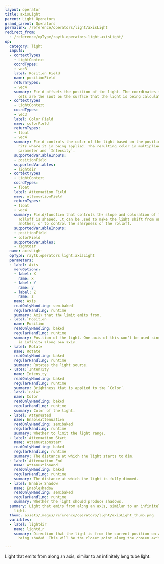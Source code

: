 ```yaml
---
layout: operator
title: axisLight
parent: Light Operators
grand_parent: Operators
permalink: /reference/operators/light/axisLight
redirect_from:
  - /reference/opType/raytk.operators.light.axisLight/
op:
  category: light
  inputs:
  - contextTypes:
    - LightContext
    coordTypes:
    - vec3
    label: Position Field
    name: positionField
    returnTypes:
    - vec4
    summary: Field offsets the position of the light. The coordinates that this field
      gets are the spot on the surface that the light is being calculated for.
  - contextTypes:
    - LightContext
    coordTypes:
    - vec3
    label: Color Field
    name: colorField
    returnTypes:
    - float
    - vec4
    summary: Field controls the color of the light based on the position of surface
      hits where it is being applied. The resulting color is multiplied by the `Color`
      parameter and `Intensity`.
    supportedVariableInputs:
    - positionField
    supportedVariables:
    - lightdir
  - contextTypes:
    - LightContext
    coordTypes:
    - float
    label: Attenuation Field
    name: attenuationField
    returnTypes:
    - float
    - vec4
    summary: Field/function that controls the slope and coloration of the attenuation
      rolloff is shaped. It can be used to make the light shift from one color to
      another, or to control the sharpness of the rolloff.
    supportedVariableInputs:
    - positionField
    - colorField
    supportedVariables:
    - lightdir
  name: axisLight
  opType: raytk.operators.light.axisLight
  parameters:
  - label: Axis
    menuOptions:
    - label: X
      name: x
    - label: Y
      name: y
    - label: Z
      name: z
    name: Axis
    readOnlyHandling: semibaked
    regularHandling: runtime
    summary: Axis that the limit emits from.
  - label: Position
    name: Position
    readOnlyHandling: baked
    regularHandling: runtime
    summary: Position of the light. One axis of this won't be used since the light
      is infinite along one axis.
  - label: Rotate
    name: Rotate
    readOnlyHandling: baked
    regularHandling: runtime
    summary: Rotates the light source.
  - label: Intensity
    name: Intensity
    readOnlyHandling: baked
    regularHandling: runtime
    summary: Brightness that is applied to the `Color`.
  - label: Color
    name: Color
    readOnlyHandling: baked
    regularHandling: runtime
    summary: Color of the light.
  - label: Attenuated
    name: Enableattenuation
    readOnlyHandling: semibaked
    regularHandling: runtime
    summary: Whether to limit the light range.
  - label: Attenuation Start
    name: Attenuationstart
    readOnlyHandling: baked
    regularHandling: runtime
    summary: The distance at which the light starts to dim.
  - label: Attenuation End
    name: Attenuationend
    readOnlyHandling: baked
    regularHandling: runtime
    summary: The distance at which the light is fully dimmed.
  - label: Enable Shadow
    name: Enableshadow
    readOnlyHandling: semibaked
    regularHandling: runtime
    summary: Whether the light should produce shadows.
  summary: Light that emits from along an axis, similar to an infinitely long tube
    light.
  thumb: assets/images/reference/operators/light/axisLight_thumb.png
  variables:
  - label: lightdir
    name: lightdir
    summary: Direction that the light is from the current position on a surface that's
      being shaded. This will be the closet point along the chosen axis.

---
```



Light that emits from along an axis, similar to an infinitely long tube light.